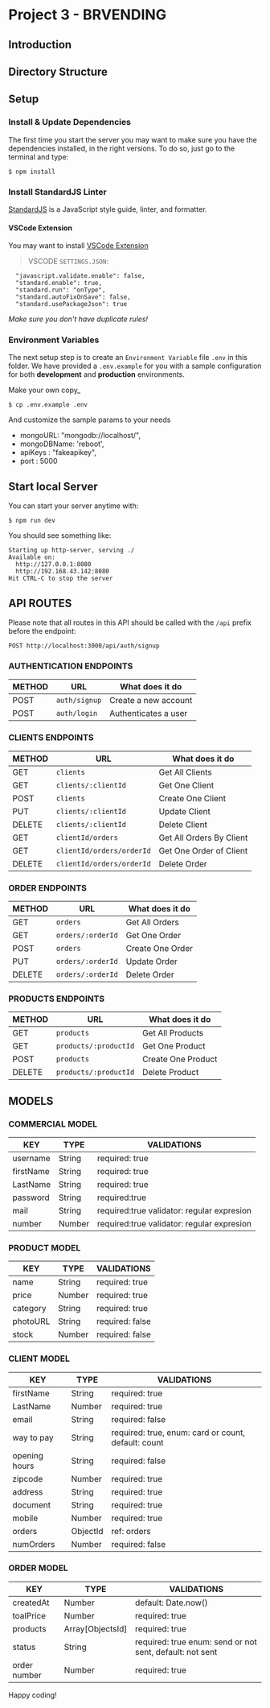 # Project 3 - BRVENDING

## Introduction

## Directory Structure

## Setup

### Install & Update Dependencies

The first time you start the server you may want to make sure you have the dependencies installed, in the right versions. To do so, just go to the terminal and type:

```
$ npm install
```

### Install StandardJS Linter

[StandardJS](https://standardjs.com/) is a JavaScript style guide, linter, and formatter.

#### VSCode Extension

You may want to install [VSCode Extension](https://marketplace.visualstudio.com/items?itemName=chenxsan.vscode-standardjs)

> VSCODE `SETTINGS.JSON`:

```
  "javascript.validate.enable": false,
  "standard.enable": true,
  "standard.run": "onType",
  "standard.autoFixOnSave": false,
  "standard.usePackageJson": true
```

_Make sure you don't have duplicate rules!_

### Environment Variables

The next setup step is to create an `Environment Variable` file `.env` in this folder. We have provided a `.env.example` for you with a sample configuration for both **development** and **production** environments.

Make your own copy\_

```
$ cp .env.example .env
```

And customize the sample params to your needs

- mongoURL: "mongodb://localhost/",
- mongoDBName: 'reboot',
- apiKeys : "fakeapikey",
- port : 5000

## Start local Server

You can start your server anytime with:

```
$ npm run dev
```

You should see something like:

```
Starting up http-server, serving ./
Available on:
  http://127.0.0.1:8080
  http://192.168.43.142:8080
Hit CTRL-C to stop the server
```

## API ROUTES

Please note that all routes in this API should be called with the `/api` prefix before the endpoint:

```
POST http://localhost:3000/api/auth/signup
```

### AUTHENTICATION ENDPOINTS

| METHOD | URL           | What does it do      |
| ------ | ------------- | -------------------- |
| POST   | `auth/signup` | Create a new account |
| POST   | `auth/login`  | Authenticates a user |

### CLIENTS ENDPOINTS

| METHOD | URL                       | What does it do          |
| ------ | ------------------------- | ------------------------ |
| GET    | `clients`                 | Get All Clients          |
| GET    | `clients/:clientId`       | Get One Client           |
| POST   | `clients`                 | Create One Client        |
| PUT    | `clients/:clientId`       | Update Client            |
| DELETE | `clients/:clientId`       | Delete Client            |
| GET    | `clientId/orders`         | Get All Orders By Client |
| GET    | `clientId/orders/orderId` | Get One Order of Client  |
| DELETE | `clientId/orders/orderId` | Delete Order             |

### ORDER ENDPOINTS

| METHOD | URL               | What does it do  |
| ------ | ----------------- | ---------------- |
| GET    | `orders`          | Get All Orders   |
| GET    | `orders/:orderId` | Get One Order    |
| POST   | `orders`          | Create One Order |
| PUT    | `orders/:orderId` | Update Order     |
| DELETE | `orders/:orderId` | Delete Order     |

### PRODUCTS ENDPOINTS

| METHOD | URL                   | What does it do    |
| ------ | --------------------- | ------------------ |
| GET    | `products`            | Get All Products   |
| GET    | `products/:productId` | Get One Product    |
| POST   | `products`            | Create One Product |
| DELETE | `products/:productId` | Delete Product     |

## MODELS

### COMMERCIAL MODEL

| KEY       | TYPE   | VALIDATIONS                                |
| --------- | ------ | ------------------------------------------ |
| username  | String | required: true                             |
| firstName | String | required: true                             |
| LastName  | String | required: true                             |
| password  | String | required:true                              |
| mail      | String | required:true validator: regular expresion |
| number    | Number | required:true validator: regular expresion |

### PRODUCT MODEL

| KEY      | TYPE   | VALIDATIONS     |
| -------- | ------ | --------------- |
| name     | String | required: true  |
| price    | Number | required: true  |
| category | String | required: true  |
| photoURL | String | required: false |
| stock    | Number | required: false |

### CLIENT MODEL

| KEY            | TYPE     | VALIDATIONS                                         |
| -------------- | -------- | --------------------------------------------------- |
| firstName      | String   | required: true                                      |
| LastName       | Number   | required: true                                      |
| email          | String   | required: false                                     |
| way to pay     | String   | required: true, enum: card or count, default: count |
| opening hours  | String   | required: false                                     |
| zipcode        | Number   | required: true                                      |
| address        | String   | required: true                                      |
| document       | String   | required: true                                      |
| mobile         | Number   | required: true                                      |
| orders         | ObjectId | ref: orders                                         |
| numOrders         | Number | required: false                                            |

### ORDER MODEL

| KEY          | TYPE             | VALIDATIONS                                              |
| ------------ | ---------------- | -------------------------------------------------------- |
| createdAt    | Number           | default: Date.now()                                      |
| toalPrice        | Number           | required: true                                           |
| products     | Array[ObjectsId] | required: true                                           |
| status       | String           | required: true enum: send or not sent, default: not sent |
| order number | Number           | required: true                                           |

Happy coding!

